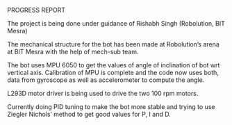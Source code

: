 PROGRESS REPORT

The project is being done under guidance of Rishabh Singh (Robolution, BIT Mesra)


The mechanical structure for the bot has been made at Robolution’s arena at BIT Mesra with the help of mech-sub team. 

The bot uses MPU 6050 to get the values of angle of inclination of bot wrt vertical axis. Calibration of MPU is complete and the code now uses both, data from gyroscope as well as accelerometer to compute the angle. 

L293D motor driver is being used to drive the two 100 rpm motors.

Currently doing PID tuning to make the bot more stable and trying to use Ziegler Nichols’ method to get good values for P, I and D. 
